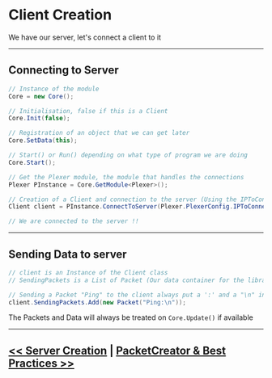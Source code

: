 # Client Creation

We have our server, let's connect a client to it

---

## Connecting to Server
```cs
// Instance of the module
Core = new Core();

// Initialisation, false if this is a Client
Core.Init(false);

// Registration of an object that we can get later
Core.SetData(this);

// Start() or Run() depending on what type of program we are doing
Core.Start();

// Get the Plexer module, the module that handles the connections
Plexer PInstance = Core.GetModule<Plexer>();

// Creation of a Client and connection to the server (Using the IPToConnect & Port from config file)
Client client = PInstance.ConnectToServer(Plexer.PlexerConfig.IPToConnect, Plexer.PlexerConfig.Port);

// We are connected to the server !!
```

---

## Sending Data to server

```cs
// client is an Instance of the Client class
// SendingPackets is a List of Packet (Our data container for the library)

// Sending a Packet "Ping" to the client always put a ':' and a "\n" inside, these are delimiters
client.SendingPackets.Add(new Packet("Ping:\n"));

```

The Packets and Data will always be treated on ```Core.Update()``` if available

---

## [<< Server Creation](ServerCreation.md) | [PacketCreator & Best Practices >>](PacketCreator.md)
